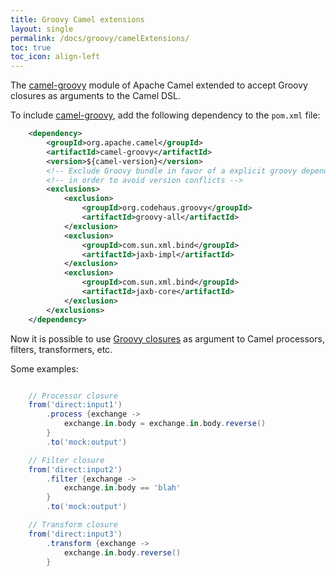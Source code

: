 ```yaml
---
title: Groovy Camel extensions
layout: single
permalink: /docs/groovy/camelExtensions/
toc: true
toc_icon: align-left
---
```


The [camel-groovy] module of Apache Camel extended to accept Groovy closures as arguments to the Camel DSL.

To include [camel-groovy], add the following dependency to the `pom.xml` file:

```xml
    <dependency>
        <groupId>org.apache.camel</groupId>
        <artifactId>camel-groovy</artifactId>
        <version>${camel-version}</version>
        <!-- Exclude Groovy bundle in favor of a explicit groovy dependency -->
        <!-- in order to avoid version conflicts -->
        <exclusions>
            <exclusion>
                <groupId>org.codehaus.groovy</groupId>
                <artifactId>groovy-all</artifactId>
            </exclusion>
            <exclusion>
                <groupId>com.sun.xml.bind</groupId>
                <artifactId>jaxb-impl</artifactId>
            </exclusion>
            <exclusion>
                <groupId>com.sun.xml.bind</groupId>
                <artifactId>jaxb-core</artifactId>
            </exclusion>
        </exclusions>
    </dependency>
```

Now it is possible to use [Groovy closures](https://www.groovy-lang.org/closures.html) as argument to Camel processors,
filters, transformers, etc.

Some examples:

```groovy

    // Processor closure
    from('direct:input1')
        .process {exchange ->
            exchange.in.body = exchange.in.body.reverse()
        }
        .to('mock:output')

    // Filter closure
    from('direct:input2')
        .filter {exchange ->
            exchange.in.body == 'blah'
        }
        .to('mock:output')

    // Transform closure
    from('direct:input3')
        .transform {exchange ->
            exchange.in.body.reverse()
        }
```

[camel-groovy]: https://camel.apache.org/groovy-dsl.html
